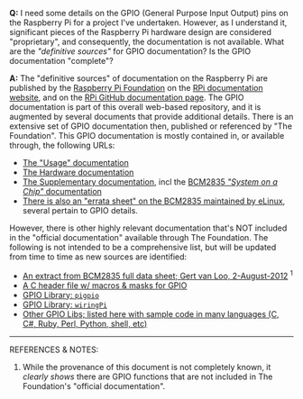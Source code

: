 **Q:** I need some details on the GPIO (General Purpose Input Output) pins on the Raspberry Pi for a project I've undertaken. However, as I understand it, significant pieces of the Raspberry Pi hardware design are considered "proprietary", and consequently, the documentation is not available. What are the *"definitive sources"* for GPIO documentation? Is the GPIO documentation "complete"? 

**A:** The "definitive sources" of documentation on the Raspberry Pi are published by the [Raspberry Pi Foundation](https://en.wikipedia.org/wiki/Raspberry_Pi_Foundation) on the [RPi documentation website](https://www.raspberrypi.org/documentation/), and on the [RPi GitHub documentation page](https://github.com/raspberrypi/documentation). The GPIO documentation is part of this overall web-based repository, and it is augmented by several documents that provide additional details. There is an extensive set of GPIO documentation then, published or referenced by "The Foundation". This GPIO documentation is mostly contained in, or available through, the following URLs: 

- [The "Usage" documentation](https://www.raspberrypi.org/documentation/usage/gpio/README.md) 
- [The Hardware documentation](https://www.raspberrypi.org/documentation/hardware/raspberrypi/gpio/README.md) 
- [The Supplementary documentation](https://www.raspberrypi.org/documentation/hardware/raspberrypi/bcm2835/README.md), incl the [BCM2835 *"System on a Chip"* documentation](https://www.raspberrypi.org/documentation/hardware/raspberrypi/bcm2835/BCM2835-ARM-Peripherals.pdf) 
- [There is also an "errata sheet" on the BCM2835 maintained by eLinux](https://elinux.org/BCM2835_datasheet_errata), several pertain to GPIO details. 

However, there is other highly relevant documentation that's NOT included in the "official documentation" available through The Foundation. The following is not intended to be a comprehensive list, but will be updated from time to time as new sources are identified: 

- [An extract from BCM2835 full data sheet; Gert van Loo, 2-August-2012](https://www.scribd.com/doc/101830961/GPIO-Pads-Control2)  <sup>1</sup> 
- [A C header file w/ macros & masks for GPIO](https://www.scribd.com/document/296129270/bcm2835-h) 
- [GPIO Library: `pigpio`](http://abyz.me.uk/rpi/pigpio/) 
- [GPIO Library: `wiringPi`](http://wiringpi.com/) 
- [Other GPIO Libs; listed here with sample code in many languages (C, C#, Ruby, Perl, Python, shell, etc)](https://elinux.org/RPi_GPIO_Code_Samples) 





------

REFERENCES & NOTES:

1. While the provenance of this document is not completely known, it *clearly shows* there are GPIO functions that are not included in The Foundation's "official documentation". 
